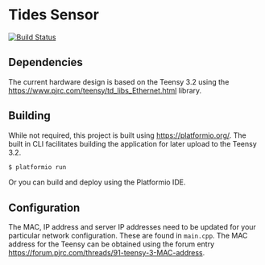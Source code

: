 # Tides Sensor

[![Build Status](https://travis-ci.org/mbustosorg/tides-sensor.svg?branch=master)](https://travis-ci.org/mbustosorg/tides-sensor)

## Dependencies

The current hardware design is based on the Teensy 3.2 using the https://www.pjrc.com/teensy/td_libs_Ethernet.html library.  

## Building

While not required, this project is built using https://platformio.org/.  The built in CLI facilitates building the application for later upload to the Teensy 3.2.

```bash
$ platformio run
```

Or you can build and deploy using the Platformio IDE.

## Configuration

The MAC, IP address and server IP addresses need to be updated for your particular network configuration.  These are found in ```main.cpp```.  The MAC address for the Teensy can be obtained using the forum entry https://forum.pjrc.com/threads/91-teensy-3-MAC-address.